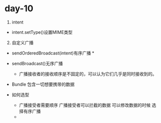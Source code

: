 # day-10

1. intent

* intent.setType()设置MIME类型

2. 自定义广播

* sendOrderedBroadcast(intent)有序广播
  *  

* sendBroadcast()无序广播
  * 广播接收者的接收顺序是不固定的，可以认为它们几乎是同时接收到的。

* Bundle 包含一切想要携带的数据

* 如何选型
  * 广播接受者需要顺序 广播接受者可以拦截的数据 可以修改数据的时候 选择有序广播
  * 
  

